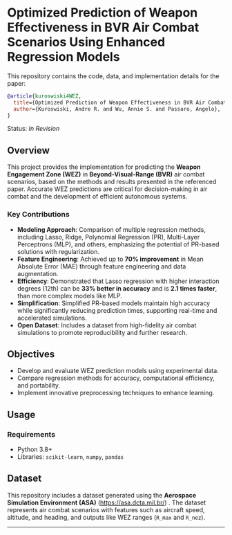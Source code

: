 # Optimized Prediction of Weapon Effectiveness in BVR Air Combat Scenarios Using Enhanced Regression Models

This repository contains the code, data, and implementation details for the paper:

```bibtex
@article{kuroswiski4WEZ,
  title={Optimized Prediction of Weapon Effectiveness in BVR Air Combat Scenarios Using Enhanced Regression Models},
  author={Kuroswiski, Andre R. and Wu, Annie S. and Passaro, Angelo},  
}
```
Status: *In Revision*

## Overview
This project provides the implementation for predicting the **Weapon Engagement Zone (WEZ)** in **Beyond-Visual-Range (BVR)** air combat scenarios, based on the methods and results presented in the referenced paper. Accurate WEZ predictions are critical for decision-making in air combat and the development of efficient autonomous systems.

### Key Contributions
- **Modeling Approach**: Comparison of multiple regression methods, including Lasso, Ridge, Polynomial Regression (PR), Multi-Layer Perceptrons (MLP), and others, emphasizing the potential of PR-based solutions with regularization.
- **Feature Engineering**: Achieved up to **70% improvement** in Mean Absolute Error (MAE) through feature engineering and data augmentation.
- **Efficiency**:  Demonstrated that Lasso regression with higher interaction degrees (12th) can be **33% better in accuracy** and is **2.1 times faster**, than more complex models like MLP.
- **Simplification**: Simplified PR-based models maintain high accuracy while significantly reducing prediction times, supporting real-time and accelerated simulations.
- **Open Dataset**: Includes a dataset from high-fidelity air combat simulations to promote reproducibility and further research.

## Objectives
- Develop and evaluate WEZ prediction models using experimental data.
- Compare regression methods for accuracy, computational efficiency, and portability.
- Implement innovative preprocessing techniques to enhance learning.

## Usage
### Requirements
- Python 3.8+
- Libraries: `scikit-learn`, `numpy`, `pandas`

## Dataset
This repository includes a dataset generated using the **Aerospace Simulation Environment (ASA)** (https://asa.dcta.mil.br/) . The dataset represents air combat scenarios with features such as aircraft speed, altitude, and heading, and outputs like WEZ ranges (`R_max` and `R_nez`).

---

